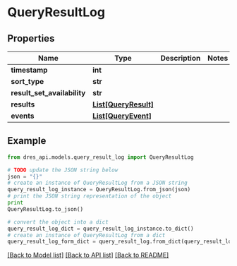 # QueryResultLog


## Properties
Name | Type | Description | Notes
------------ | ------------- | ------------- | -------------
**timestamp** | **int** |  | 
**sort_type** | **str** |  | 
**result_set_availability** | **str** |  | 
**results** | [**List[QueryResult]**](QueryResult.md) |  | 
**events** | [**List[QueryEvent]**](QueryEvent.md) |  | 

## Example

```python
from dres_api.models.query_result_log import QueryResultLog

# TODO update the JSON string below
json = "{}"
# create an instance of QueryResultLog from a JSON string
query_result_log_instance = QueryResultLog.from_json(json)
# print the JSON string representation of the object
print
QueryResultLog.to_json()

# convert the object into a dict
query_result_log_dict = query_result_log_instance.to_dict()
# create an instance of QueryResultLog from a dict
query_result_log_form_dict = query_result_log.from_dict(query_result_log_dict)
```
[[Back to Model list]](../README.md#documentation-for-models) [[Back to API list]](../README.md#documentation-for-api-endpoints) [[Back to README]](../README.md)


